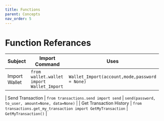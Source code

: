 ```yaml
---
title: Functions
parent: Concepts
nav_order: 5
---
```


# Function Referances

| Subject       | Import Command                            | Uses                                          |
| ------------- | ----------------------------------------- | --------------------------------------------- |
| Import Wallet | `from wallet.wallet import Wallet_Import` | `Wallet_Import(account,mode,password = None)` |

| Send Transaction | `from transactions.send import send` | `send(password, to_user, amount=None, data=None)` |
| Get Transaction History | `from transactions.get_my_transaction import GetMyTransaction` | `GetMyTransaction()` |
